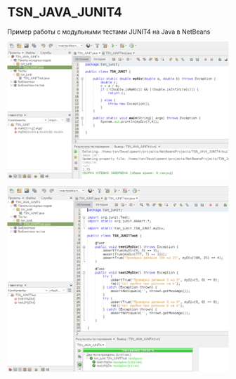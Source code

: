 # TSN_JAVA_JUNIT4
Пример работы с модульными тестами JUNIT4 на Java в NetBeans

![srcreenshot](screenshot1.png)

![srcreenshot](screenshot2.png)
